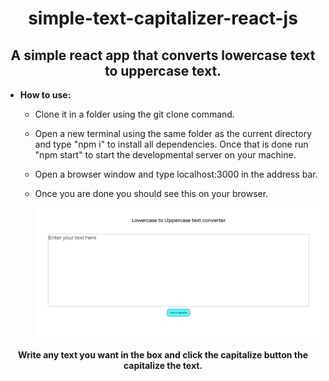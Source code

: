 <h1 align="center">simple-text-capitalizer-react-js</h1>

<h2 align="center">A simple react app that converts lowercase text to uppercase text.</h2>


- __How to use:__
  - Clone it in a folder using the git clone command.
  - Open a new terminal using the same folder as the current directory and type "npm i" to install all dependencies. Once that is done run "npm start" to start the developmental server on your machine.
  - Open a browser window and type localhost:3000 in the address bar.
  - Once you are done you should see this on your browser.
    
    ![Main User Interface](./images/main-ui.png)
    
   
__<p align="center">Write any text you want in the box and click the capitalize button the capitalize the text.</p>__



